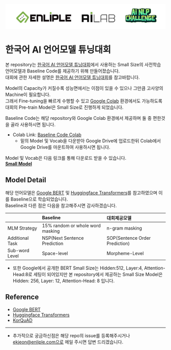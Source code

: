 ![logos](./img/logos.png)

# 한국어 AI 언어모델 튜닝대회
본 repository는 [한국어 AI 언어모델 튜닝대회](https://challenge.enliple.com/)에서 사용하는 Small Size의 사전학습 언어모델과 Baseline Code를 제공하기 위해 만들어졌습니다.  
대회에 관한 자세한 설명은 [한국어 AI 언어모델 튜닝대회](https://challenge.enliple.com/)를 참고바랍니다.

Model의 Capacity가 커질수록 성능면에서는 이점이 있을 수 있으나 그만큼 고사양의 Machine이 필요합니다.  
그래서 Fine-tuning을 빠르게 수행할 수 있고 [Google Colab](https://colab.research.google.com/) 환경에서도 가능하도록 대회의 Pre-train Model은 Small Size로 진행하게 되었습니다.

Baseline Code는 해당 repository와 Google Colab 환경에서 제공하며 둘 중 편한것을 골라 사용하시면 됩니다.
* Colab Link: [Baseline Code Colab](https://colab.research.google.com/drive/1n471tMpGoYlmoJpnSxTAZD_W2HKI1XnI?usp=sharing#scrollTo=mTq8PMxau_FM)
  * 밑의 Model 및 Vocab을 다운받아 Google Drive에 업로드한뒤 Colab에서 Google Drive를 마운트하여 사용하시면 됩니다.

Model 및 Vocab은 다음 링크를 통해 다운로드 받을 수 있습니다.  
[**Small Model**](https://)


## Model Detail
해당 언어모델은 [Google BERT](https://github.com/google-research/bert) 및 [Huggingface Transformers](https://github.com/huggingface/transformers)를 참고하였으며 이를 Baseline으로 학습되었습니다.  
Baseline과 다른 점은 다음을 참고해주시면 감사하겠습니다.

|                 | Baseline                         | 대회제공모델                    |
|:----------------|:---------------------------------|:-------------------------------|
| MLM Strategy    | 15% random or whole word masking | n-gram masking                 |
| Additional Task | NSP(Next Sentence Prediction     | SOP(Sentence Order Prediction) |
| Sub-word Level  | Space-level                      | Morpheme-Level                 |

* 또한 Google에서 공개한 BERT Small Size는 Hidden:512, Layer:4, Attention-Head:8로 세팅이 되어있지만 본 repository에서 제공하는 Small Size Model은 Hidden: 256, Layer: 12, Attention-Head: 8 입니다.


## Reference
* [Google BERT](https://github.com/google-research/bert)
* [Huggingface Transformers](https://github.com/huggingface/transformers)
* [KorQuAD](https://korquad.github.io/)
---

* 추가적으로 궁금하신점은 해당 repo의 issue를 등록해주시거나 ekjeon@enliple.com으로 메일 주시면 답변 드리겠습니다.